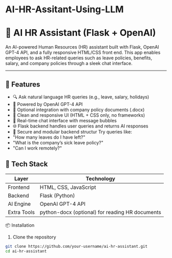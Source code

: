 # AI-HR-Assitant-Using-LLM
# 🤖 AI HR Assistant (Flask + OpenAI)

An AI-powered Human Resources (HR) assistant built with Flask, OpenAI GPT-4 API, and a fully responsive HTML/CSS front end. This app enables employees to ask HR-related queries such as leave policies, benefits, salary, and company policies through a sleek chat interface.

---

## 🌟 Features

- 🔍 Ask natural language HR queries (e.g., leave, salary, holidays)
- 🧠 Powered by OpenAI GPT-4 API
- 📁 Optional integration with company policy documents (.docx)
- 🧾 Clean and responsive UI (HTML + CSS only, no frameworks)
- 💬 Real-time chat interface with message bubbles
- 🌐 Flask backend handles user queries and returns AI responses
- 🔐 Secure and modular backend structur
Try queries like:
- "How many leaves do I have left?"
- "What is the company’s sick leave policy?"
- "Can I work remotely?"
## 🧠 Tech Stack

| Layer        | Technology            |
|--------------|-----------------------|
| Frontend     | HTML, CSS, JavaScript |
| Backend      | Flask (Python)        |
| AI Engine    | OpenAI GPT-4 API      |
| Extra Tools  | python-docx (optional) for reading HR documents
📦 Installation
1. Clone the repository
```bash
git clone https://github.com/your-username/ai-hr-assistant.git
cd ai-hr-assistant
